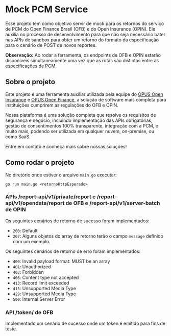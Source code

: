 # Mock PCM Service

Esse projeto tem como objetivo servir de mock para os retornos do serviço de
PCM do Open Finance Brasil (OFB) e do Open Insurance (OPIN). Ele auxilia no
processo de desenvolvimento para que não seja necessário bater nas APIs de
sandbox para obter um retorno do formato da especificação para o cenário de
POST de novos reportes.

**Observação:** Ao rodar a ferramenta, os endpoints de OFB e OPIN estarão
disponíveis simultaneamente uma vez que as rotas são distintas entre as
especificações de PCM.

## Sobre o projeto

Este projeto é uma ferramenta auxiliar utilizada pela equipe do 
[OPUS Open Insurance](https://www.opus-software.com.br/open-insurance/) e
[OPUS Open Finance](https://www.opus-software.com.br/solucoes-cases/opus-open-finance/),
a solução de software mais completa para instituições cumprirem as regulações
do OFB e OPIN.

Nossa plataforma é uma solução completa que resolve os requisitos de segurança e negócio,
incluindo implementação das APIs obrigatórias,
gestão de consentimentos 100% transparente,
integração com a PCM, e muito mais, 
podendo ser utilizada em qualquer nuvem, on-premise, ou como SaaS.

Entre em contato e conheça mais sobre nossas soluções!

## Como rodar o projeto

No diretório onde estiver o arquivo `main.go` executar:

`go run main.go <retornoHttpEsperado>`

### APIs /report-api/v1/private/report e /report-api/v1/opendata/report de OFB e /report-api/v1/server-batch de OPIN

Os seguintes cenários de retorno de sucesso foram implementados:

- `200`: Default
- `207`: Alguns objetos do array de retorno terão o campo `message` definido
  com um exemplo.

Os seguintes cenários de retorno de erro foram implementados:

- `400`: Invalid payload format: MUST be an array
- `401`: Unauthorized
- `403`: Forbidden
- `406`: Content type not accepted
- `413`: Record limit exceeded
- `415`: Unsupported Media Type
- `429`: Unsupported Media Type
- `500`: Internal Server Error

### API /token/ de OFB

Implementado um cenário de sucesso onde um token é emitido para fins de teste.
